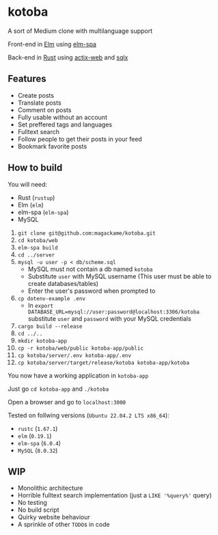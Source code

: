 # kotoba

A sort of Medium clone with multilanguage support

Front-end in [Elm](https://elm-lang.org/) using [elm-spa](https://www.elm-spa.dev/)

Back-end in [Rust](https://www.rust-lang.org/) using [actix-web](https://actix.rs/) and
[sqlx](https://crates.io/crates/sqlx)

## Features

- Create posts
- Translate posts
- Comment on posts
- Fully usable without an account
- Set preffered tags and languages
- Fulltext search
- Follow people to get their posts in your feed 
- Bookmark favorite posts

## How to build

You will need:

- Rust (`rustup`)
- Elm (`elm`)
- elm-spa (`elm-spa`)
- MySQL

1. `git clone git@github.com:magackame/kotoba.git`
2. `cd kotoba/web`
3. `elm-spa build`
4. `cd ../server`
5. `mysql -u user -p < db/scheme.sql`
    - MySQL must not contain a db named `kotoba`
    - Substitute `user` with MySQL username (This user must be able to create databases/tables)
    - Enter the user's password when prompted to
6. `cp dotenv-example .env`
    - In `export DATABASE_URL=mysql://user:password@localhost:3306/kotoba` substitute `user` and `password` with your MySQL credentials
7. `cargo build --release`
8. `cd ../..`
9. `mkdir kotoba-app`
10. `cp -r kotoba/web/public kotoba-app/public`
11. `cp kotoba/server/.env kotoba-app/.env`
12. `cp kotoba/server/target/release/kotoba kotoba-app/kotoba`

You now have a working application in `kotoba-app`

Just go `cd kotoba-app` and `./kotoba`

Open a browser and go to `localhost:3000`

Tested on follwing versions (`Ubuntu 22.04.2 LTS x86_64`):

- `rustc` (`1.67.1`)
- `elm` (`0.19.1`)
- `elm-spa` (`6.0.4`)
- `MySQL` (`8.0.32`)

## WIP

- Monolithic architecture
- Horrible fulltext search implementation (just a `LIKE '%query%'` query)
- No testing
- No build script
- Quirky website behaviour
- A sprinkle of other `TODO`s in code